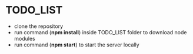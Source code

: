 # TODO_LIST
- clone the repository
- run command (**npm install**) inside TODO_LIST folder to download node modules
- run command (**npm start**) to start the server locally
